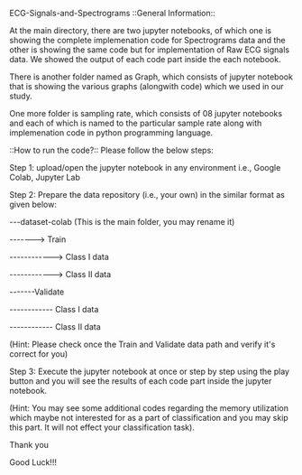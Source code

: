 ECG-Signals-and-Spectrograms
::General Information::

At the main directory, there are two jupyter notebooks, of which one is showing the complete implemenation code for Spectrograms data and the other is showing the same code but for implementation of Raw ECG signals data. We showed the output of each code part inside the each notebook.

There is another folder named as Graph, which consists of jupyter notebook that is showing the various graphs (alongwith code) which we used in our study.

One more folder is sampling rate, which consists of 08 jupyter notebooks and each of which is named to the particular sample rate along with implemenation code in python programming language.

::How to run the code?:: Please follow the below steps:

Step 1: upload/open the jupyter notebook in any environment i.e., Google Colab, Jupyter Lab

Step 2: Prepare the data repository (i.e., your own) in the similar format as given below:

---dataset-colab (This is the main folder, you may rename it)

-------> Train

------------> Class I data

------------> Class II data

-------Validate

------------ Class I data

------------ Class II data

(Hint: Please check once the Train and Validate data path and verify it's correct for you)

Step 3: Execute the jupyter notebook at once or step by step using the play button and you will see the results of each code part inside the jupyter notebook.

(Hint: You may see some additional codes regarding the memory utilization which maybe not interested for as a part of classification and you may skip this part. It will not effect your classification task).

Thank you

Good Luck!!!
